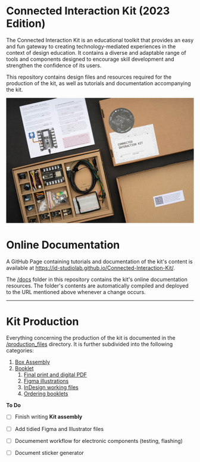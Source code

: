 # Connected Interaction Kit (2023 Edition)

The Connected Interaction Kit is an educational toolkit that provides an easy and fun gateway to creating technology-mediated experiences in the context of design education. It contains a diverse and adaptable range of tools and components designed to encourage skill development and strengthen the confidence of its users.

This repository contains design files and resources required for the production of the kit, as well as tutorials and documentation accompanying the kit.

![Exposé of the Connected Interaction Kit](/assets/connected-interaction-kit-2023-expose.jpg)

# Online Documentation
A GitHub Page containing tutorials and documentation of the kit's content is available at https://id-studiolab.github.io/Connected-Interaction-Kit/. 

The [/docs](/docs/) folder in this repository contains the kit's online documentation resources. The folder's contents are automatically compiled and deployed to the URL mentioned above whenever a change occurs.

---

# Kit Production
Everything concerning the production of the kit is documented in the [/production_files](/production_files/) directory. It is further subdivided into the following categories:

1. [Box Assembly](/production_files/2022_edition/box_assembly/README.md)
2. [Booklet](/production_files/2022_edition/booklet/README.md)
   1. [Final print and digital PDF](/production_files/2022_edition/starter-booklet/final-export/)
   2. [Figma illustrations](/production_files/2022_edition/starter-booklet/README.md#illustrations)
   3. [InDesign working files](/production_files/2022_edition/starter-booklet/InDesign)
   4. [Ordering booklets](/production_files/2022_edition/starter-booklet/README.md#ordering-booklets)



**To Do**
- [ ] Finish writing **Kit assembly**
- [ ] Add tidied Figma and Illustrator files
- [ ] Documement workflow for electronic components (testing, flashing)
- [ ] Document sticker generator

